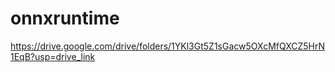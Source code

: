 # onnxruntime
https://drive.google.com/drive/folders/1YKl3Gt5Z1sGacw5OXcMfQXCZ5HrN1EqB?usp=drive_link
